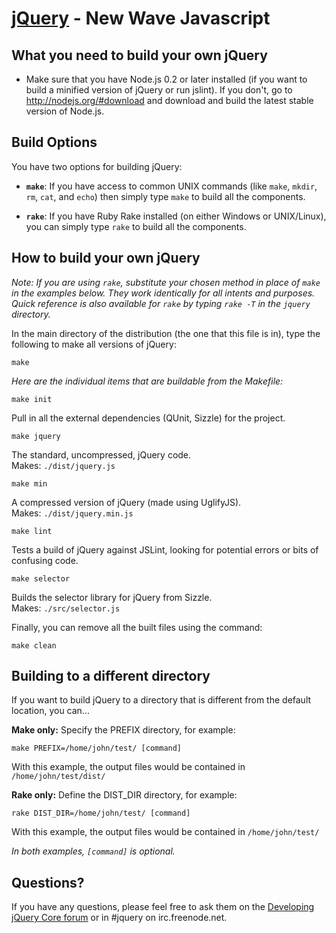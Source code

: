 [jQuery](http://jquery.com/) - New Wave Javascript
================================

What you need to build your own jQuery
---------------------------------------
* Make sure that you have Node.js 0.2 or later installed (if you want to build a minified version of jQuery or run jslint).
If you don't, go to <http://nodejs.org/#download> and download and build the latest stable version of Node.js.

Build Options
--------------

You have two options for building jQuery:

* **`make`**: If you have access to common UNIX commands (like `make`, `mkdir`, `rm`, `cat`, and `echo`) then simply type `make` to build all the components.

* **`rake`**: If you have Ruby Rake installed (on either Windows or UNIX/Linux), you can simply type `rake` to build all the components.

How to build your own jQuery
-----------------------------

*Note: If you are using `rake`, substitute your chosen method in place of `make` in the examples below. They work identically for all intents and purposes. Quick reference is also available for `rake` by typing `rake -T` in the `jquery` directory.*

In the main directory of the distribution (the one that this file is in), type
the following to make all versions of jQuery:

    make

*Here are the individual items that are buildable from the Makefile:*

    make init

Pull in all the external dependencies (QUnit, Sizzle) for the project.

    make jquery

The standard, uncompressed, jQuery code.  
Makes: `./dist/jquery.js`

    make min

A compressed version of jQuery (made using UglifyJS).  
Makes: `./dist/jquery.min.js`

    make lint

Tests a build of jQuery against JSLint, looking for potential errors or bits of confusing code.

    make selector

Builds the selector library for jQuery from Sizzle.  
Makes: `./src/selector.js`

Finally, you can remove all the built files using the command:
  
    make clean

Building to a different directory
----------------------------------

If you want to build jQuery to a directory that is different from the default location, you can...

**Make only:** Specify the PREFIX directory, for example:
  
    make PREFIX=/home/john/test/ [command]
    
With this example, the output files would be contained in `/home/john/test/dist/`

**Rake only:** Define the DIST_DIR directory, for example:

    rake DIST_DIR=/home/john/test/ [command]
    
With this example, the output files would be contained in `/home/john/test/`

*In both examples, `[command]` is optional.*

Questions?
----------

If you have any questions, please feel free to ask them on the [Developing jQuery Core forum](http://forum.jquery.com/developing-jquery-core) or in #jquery on irc.freenode.net.
